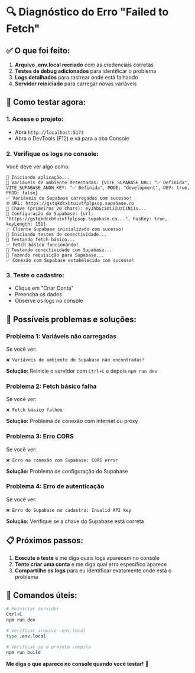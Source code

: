 # 🔍 Diagnóstico do Erro "Failed to Fetch"

## ✅ O que foi feito:

1. **Arquivo .env.local recriado** com as credenciais corretas
2. **Testes de debug adicionados** para identificar o problema
3. **Logs detalhados** para rastrear onde está falhando
4. **Servidor reiniciado** para carregar novas variáveis

## 🧪 Como testar agora:

### 1. **Acesse o projeto:**
- Abra `http://localhost:5173`
- Abra o DevTools (F12) e vá para a aba Console

### 2. **Verifique os logs no console:**
Você deve ver algo como:
```
🚀 Iniciando aplicação...
🔧 Variáveis de ambiente detectadas: {VITE_SUPABASE_URL: "✅ Definida", VITE_SUPABASE_ANON_KEY: "✅ Definida", MODE: "development", DEV: true, PROD: false}
✅ Variáveis do Supabase carregadas com sucesso!
🌐 URL: https://gstqkdcxbtuivtfplpsop.supabase.co
🔑 Chave (primeiros 20 chars): eyJhbGciOiJIUzI1NiIs...
🔧 Configuração do Supabase: {url: "https://gstqkdcxbtuivtfplpsop.supabase.co...", hasKey: true, keyLength: 151}
✅ Cliente Supabase inicializado com sucesso!
🚀 Iniciando testes de conectividade...
🧪 Testando fetch básico...
✅ Fetch básico funcionando!
🧪 Testando conectividade com Supabase...
📡 Fazendo requisição para Supabase...
✅ Conexão com Supabase estabelecida com sucesso!
```

### 3. **Teste o cadastro:**
- Clique em "Criar Conta"
- Preencha os dados
- Observe os logs no console

## 🚨 Possíveis problemas e soluções:

### **Problema 1: Variáveis não carregadas**
Se você ver:
```
❌ Variáveis de ambiente do Supabase não encontradas!
```
**Solução:** Reinicie o servidor com `Ctrl+C` e depois `npm run dev`

### **Problema 2: Fetch básico falha**
Se você ver:
```
❌ Fetch básico falhou
```
**Solução:** Problema de conexão com internet ou proxy

### **Problema 3: Erro CORS**
Se você ver:
```
❌ Erro na conexão com Supabase: CORS error
```
**Solução:** Problema de configuração do Supabase

### **Problema 4: Erro de autenticação**
Se você ver:
```
❌ Erro do Supabase no cadastro: Invalid API key
```
**Solução:** Verifique se a chave do Supabase está correta

## 📋 Próximos passos:

1. **Execute o teste** e me diga quais logs aparecem no console
2. **Tente criar uma conta** e me diga qual erro específico aparece
3. **Compartilhe os logs** para eu identificar exatamente onde está o problema

## 🔧 Comandos úteis:

```bash
# Reiniciar servidor
Ctrl+C
npm run dev

# Verificar arquivo .env.local
type .env.local

# Verificar se o projeto compila
npm run build
```

**Me diga o que aparece no console quando você testar!** 🚀
